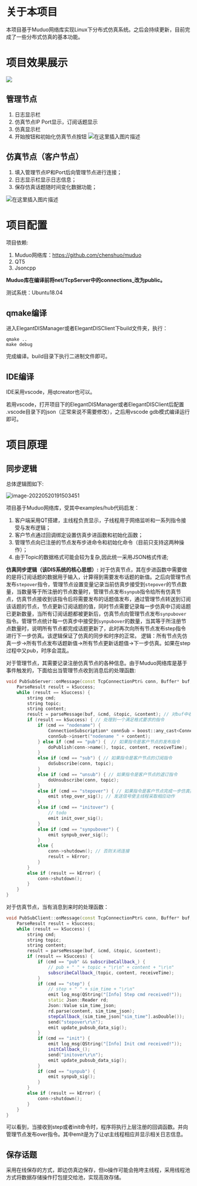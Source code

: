 # 关于本项目

本项目基于Muduo网络库实现Linux下分布式仿真系统。之后会持续更新，目前完成了一些分布式仿真的基本功能。

# 项目效果展示

![](./README.assets/DIS.gif)

## 管理节点

1. 日志显示栏
2. 仿真节点IP Port显示，订阅话题显示
3. 仿真显示栏
4. 开始按钮和初始化仿真节点按钮
   ![在这里插入图片描述](README.assets/88335df957d7410fbfaa240c11820425.png)

## 仿真节点（客户节点）

1. 填入管理节点IP和Port后向管理节点进行连接；
2. 日志显示栏显示日志信息；
3. 保存仿真话题随时间变化数据功能；

![在这里插入图片描述](README.assets/89326c5f108149988a9e75ad77db364f.png)

# 项目配置

项目依赖:

1. Muduo网络库：https://github.com/chenshuo/muduo 
2. QT5
3. Jsoncpp

**Muduo库在编译前将net/TcpServer中的connections_改为public。**

测试系统：Ubuntu18.04

## qmake编译

进入ElegantDISManager或者ElegantDISClient下build文件夹，执行：

```shell
qmake .. 
make debug
```

完成编译。build目录下执行二进制文件即可。

## IDE编译

IDE采用vscode，用qtcreator也可以。

若用vscode，打开项目下的ElegantDISManager或者ElegantDISClient后配置 .vscode目录下的json（正常来说不需要修改），之后用vscode gdb模式编译运行即可。

# 项目原理

## 同步逻辑

总体逻辑图如下:

![image-20220520191503451](./README.assets/image-20220520191503451.png)

项目基于Muduo网络库，受其中examples/hub代码启发：

1. 客户端采用QT搭建，主线程负责显示，子线程用于网络监听和一系列指令接受与发布逻辑；
2. 客户节点通过回调绑定设置仿真步进函数和初始化函数；
3. 管理节点向已注册的节点发布步进命令和初始化命令（目前只支持这两种操作）；
3. 由于Topic的数据格式可能会较为复杂,因此统一采用JSON格式传递;

**仿真同步逻辑（该DIS系统的核心思想）:**
对于仿真节点，其在步进函数中需要做的是将订阅话题的数据用于输入，计算得到需要发布话题的新值。之后向管理节点发布`stepover`指令，管理节点设置变量记录当前仿真步接受到`stepover`的节点数量，当数量等于所注册的节点数量时，管理节点发布`synpub`指令给所有仿真节点，仿真节点接收到该指令后将需要发布的话题值发布，通过管理节点转送到订阅该话题的节点，节点更新订阅话题的值，同时节点需要记录每一步仿真中订阅话题已更新数量，当所有订阅话题都被更新后，仿真节点向管理节点发布`synpubover`指令。管理节点统计每一仿真步中接受到`synpubover`的数量，当其等于所注册节点数量时，说明所有节点都完成话题更新了，此时再次向所有节点发布step指令进行下一步仿真。该逻辑保证了仿真的同步和时序的正常。
逻辑：所有节点先仿真一步->所有节点发布话题新值->所有节点更新话题值->下一步仿真。如果在step过程中又pub，时序会混乱。

对于管理节点，其需要记录注册仿真节点的各种信息。由于Muduo网络库是基于事件触发的，下面给出当管理节点收到消息后的处理函数:

```Cpp
void PubSubServer::onMessage(const TcpConnectionPtr& conn, Buffer* buf, Timestamp receiveTime) {
    ParseResult result = kSuccess;
    while (result == kSuccess) { 
        string cmd;
        string topic;
        string content;
        result = parseMessage(buf, &cmd, &topic, &content); // 对buf中收到的字节流进行处理
        if (result == kSuccess) { // 处理到一个满足格式要求的指令
            if (cmd == "nodename") {
                ConnectionSubscription* connSub = boost::any_cast<ConnectionSubscription>(conn->getMutableContext());
                connSub->insert("nodename " + content);
            } else if (cmd == "pub") {  // 如果指令是客户节点的发布指令
                doPublish(conn->name(), topic, content, receiveTime);
            }
            else if (cmd == "sub") { // 如果指令是客户节点的订阅指令
                doSubscribe(conn, topic);
            }
            else if (cmd == "unsub") { // 如果指令是客户节点的退订指令
                doUnsubscribe(conn, topic);
            }
            else if (cmd == "stepover") { // 如果指令是客户节点完成一步仿真指令
                emit step_over_sig(); // 发送信号使主线程采取相应动作
            }
            else if (cmd == "initover") {
                // todo
                emit init_over_sig();
            }
            else if (cmd == "synpubover") {
                emit synpub_over_sig();
            }
            else {
                conn->shutdown(); // 否则关闭连接
                result = kError;
            }
        }
        else if (result == kError) {
            conn->shutdown();
        }
    }
}
```

对于仿真节点，当有消息到来时的处理函数：

```Cpp
void PubSubClient::onMessage(const TcpConnectionPtr& conn, Buffer* buf, Timestamp receiveTime) {
    ParseResult result = kSuccess;
    while (result == kSuccess) {
        string cmd;
        string topic;
        string content;
        result = parseMessage(buf, &cmd, &topic, &content);
        if (result == kSuccess) {
            if (cmd == "pub" && subscribeCallback_) {
                // pub + " " + topic + "\r\n" + content + "\r\n"
                subscribeCallback_(topic, content, receiveTime);
            }
            if (cmd == "step") {
                // step + " " + sim_time + "\r\n"
                emit log_msg(QString("[Info] Step cmd received!"));
                static Json::Reader rd;
                Json::Value sim_time_json;
                rd.parse(content, sim_time_json);
                stepCallback_(sim_time_json["sim_time"].asDouble());
                send("stepover\r\n");
                emit update_pubsub_data_sig();
            }
            if (cmd == "init") {
                emit log_msg(QString("[Info] Init cmd received!"));
                initCallback_();
                send("initover\r\n");
                emit update_pubsub_data_sig();
            }
            if (cmd == "synpub") {
                emit synpub_sig();
            }
        }
        else if (result == kError) {
            conn->shutdown();
        }
    }
}
```

可以看到，当接收到step或者init命令时，程序将执行上层注册的回调函数。并向管理节点发布over指令。其中emit是为了让qt主线程相应并显示相关日志信息。

## 保存话题

采用在线保存的方式，即边仿真边保存，但io操作可能会拖垮主线程，采用线程池方式将数据存储操作打包提交给池，实现高效存储。